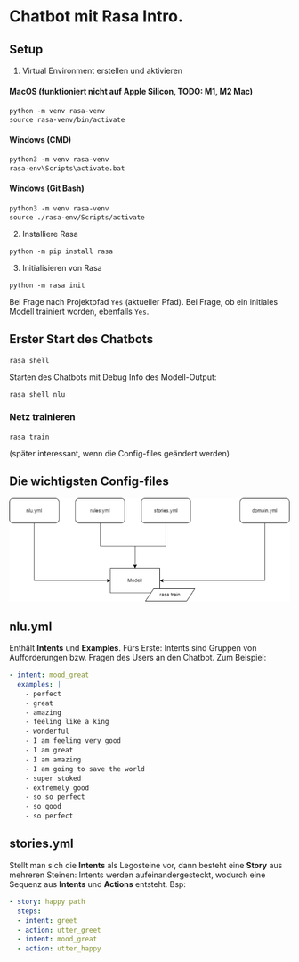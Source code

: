 # Chatbot mit Rasa Intro.

## Setup


1. Virtual Environment erstellen und aktivieren
#### MacOS (funktioniert **nicht** auf Apple Silicon,  TODO: M1, M2 Mac)
```
python -m venv rasa-venv
source rasa-venv/bin/activate
```
#### Windows (CMD)
```
python3 -m venv rasa-venv
rasa-env\Scripts\activate.bat
```
#### Windows (Git Bash)
```
python3 -m venv rasa-venv
source ./rasa-env/Scripts/activate
```

2. Installiere Rasa
```
python -m pip install rasa
```

3. Initialisieren von Rasa
```
python -m rasa init
```
Bei Frage nach Projektpfad ```Yes```  (aktueller Pfad).
Bei Frage, ob ein initiales Modell trainiert worden, ebenfalls ```Yes```.

## Erster Start des Chatbots
```
rasa shell
```

Starten des Chatbots mit Debug Info des Modell-Output:
```
rasa shell nlu
```

### Netz trainieren
```
rasa train
```
(später interessant, wenn die Config-files geändert werden)

## Die wichtigsten Config-files

![Rasa Configs](rasa-configs.drawio.png)

## nlu.yml

Enthält **Intents** und **Examples**. Fürs Erste: Intents sind Gruppen von
Aufforderungen bzw. Fragen des Users an den Chatbot. Zum Beispiel:

```yml
- intent: mood_great
  examples: |
    - perfect
    - great
    - amazing
    - feeling like a king
    - wonderful
    - I am feeling very good
    - I am great
    - I am amazing
    - I am going to save the world
    - super stoked
    - extremely good
    - so so perfect
    - so good
    - so perfect
```

## stories.yml

Stellt man sich die **Intents** als Legosteine vor, dann besteht eine **Story**
aus mehreren Steinen: Intents werden aufeinandergesteckt, wodurch eine
Sequenz aus **Intents** und **Actions** entsteht. Bsp:

```yml
- story: happy path
  steps:
  - intent: greet
  - action: utter_greet
  - intent: mood_great
  - action: utter_happy
```




